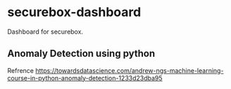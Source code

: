 
# securebox-dashboard
Dashboard for securebox.

## Anomaly Detection using python

Refrence 
https://towardsdatascience.com/andrew-ngs-machine-learning-course-in-python-anomaly-detection-1233d23dba95
